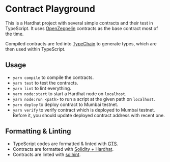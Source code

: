 # Contract Playground

This is a Hardhat project with several simple contracts and their test in TypeScript. It uses [OpenZeppelin](https://www.openzeppelin.com/) contracts as the base contract most of the time.

Compiled contracts are fed into [TypeChain](https://github.com/dethcrypto/TypeChain) to generate types, which are then used within TypeScript.

## Usage

- `yarn compile` to compile the contracts.
- `yarn test` to test the contracts.
- `yarn lint` to lint everything.
- `yarn node:start` to start a Hardhat node on `localhost`.
- `yarn node:run <path>` to run a script at the given path on `localhost`.
- `yarn deploy` to deploy contract to Mumbai testnet.
- `yarn verify` to verify contract which is deployed to Mumbai testnet. Before it, you should update deployed contract address with recent one.

## Formatting & Linting

- TypeScript codes are formatted & linted with [GTS](https://github.com/google/gts).
- Contracts are formatted with [Solidity + Hardhat](https://hardhat.org/hardhat-vscode/docs/formatting).
- Contracts are linted with [solhint](https://protofire.github.io/solhint).

